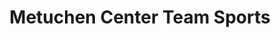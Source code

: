 ---
title: "Metuchen Center Team Sports"
url: /sayreville/metuchen-center-team-sports/
shop: Sport
---